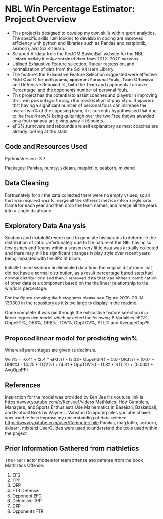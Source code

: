 # NBL Win Percentage Estimator: Project Overview
- This project is designed to develop my own skills within sport analytics. The specific skills I am looking to develop in coding are improved efficiency with python and libraries such as Pandas and matplotlib, seaborn, and Sci Kit learn. 
- Scraped All data from the RealGM BasketBall webstie for the NBL. Unfortunatlely it only contained data from 2012- 2020 seasons. 
- Utilised Exhaustive Feature selection, lineear regression, and normalization of data from the Sci Kit learn Library 
- The features the Exhaustive Feature Selection suggested were effective Field Goal% for both teams, opponent Personal Fouls, Team Offensive and Defensive Rebound %,  both the Team and opponents  Turnover Percentage, and the opponents number of personal fouls. 
- This project has the potential to assist coaches and players in improving their win percentage, through the modification of play style.  It appears that having a significant number of personal fouls can increase the overall win% of the opposing team, it is currently hypothesised that due to the free-throw% being quite high over the two Free throws awarded on a foul that you are giving away ~1.5 points. 
- eFG%,turnovers and rebounds are self explanatory as most coaches are already looking at this stats 
## Code and Resources Used
Python Version : 3.7 

Packages: Pandas, numpy, sklearn, matplotlib, seaborn, mlxtend

## Data Cleaning 
Fortnunately for all the data collected there were no empty values, so all that was required was to merge all the different metrics into a single data frame for each year and then drop the team names, and merge all the years into a single dataframe. 

## Exploratory Data Analysis 
Seaborn and matplotlib were used to generate histograms to determine the distribution of data. Unfortunately due to the nature of the NBL having so few games and Teams within a season very little data was actually collected and there may still be significant changes in play style over recent years being impacted with the 3Point boom. 

Initially I used seaborn to eliminated data from the original dataframe that did not have a normal distribution, as a result percentage based stats had normal distributions and then. I removed data that was either a combination of other data or a component based on the the linear relationship to the win/loss percentage. 

For the figure showing the histograms please see Figure 2020-09-14 130300 in the repository as it is too large to display in the readme. 

Once complete, it was run through the exhaustive feature selection in a linear regression model which selected the following 8 Variables  eFG%, OppeFG%, ORB%, DRB%, TOV%, OppTOV%, STL% and AverageOppPF. 


## Proposed linear model for predicting win% 
Where all percentages are given as decimals. 

Win% = -0.41 + (2.4 * eFG%) - (2.62* OppeFG%) + (7.8+ORB%) + (0.87 * DRB%) - (4.25 * TOV%) + (4.31 * OppTOV%) - (1.82 * STL%) + (0.0001 * AvgOppPF)


## References 
inspiration for the model was provided by Ken Jee his youtube link is https://www.youtube.com/c/KenJee1/videos
Mathletics: How Gamblers, Managers, and Sports Enthusiasts Use Mathematics in Baseball, Basketball, and Football
Book by Wayne L. Winston
Computerphiles youtube chanel was used to help improve my understanding of data science https://www.youtube.com/user/Computerphile
Pandas, matplotlib, seaborn, sklearn, mlxtend UserGuides were used to understand the tools used within the project

## Prior Information Gathered from mathletics  
The Four Factor models for team offense and defense from the book Mathletics
Offense: 
  1. EFG 
  2. TPP 
  3. ORP 
  4. FTR
Defense: 
  1. Opponent EFG 
  2. Defensive TPP 
  3. DRP 
  4. Opponents FTR

